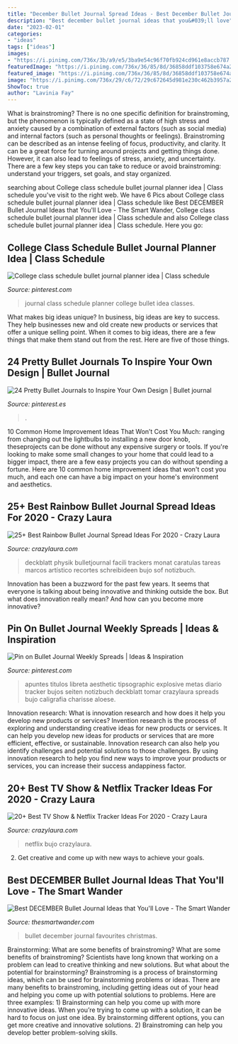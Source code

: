 ```yaml
---
title: "December Bullet Journal Spread Ideas - Best December Bullet Journal Ideas That You&#039;ll Love"
description: "Best december bullet journal ideas that you&#039;ll love"
date: "2023-02-01"
categories:
- "ideas"
tags: ["ideas"]
images:
- "https://i.pinimg.com/736x/3b/a9/e5/3ba9e54c96f70fb924cd961e8accb787.jpg"
featuredImage: "https://i.pinimg.com/736x/36/85/8d/36858ddf103758e674a2d0cd78e95e16.jpg"
featured_image: "https://i.pinimg.com/736x/36/85/8d/36858ddf103758e674a2d0cd78e95e16.jpg"
image: "https://i.pinimg.com/736x/29/c6/72/29c672645d981e230c462b3957a2b331.jpg"
ShowToc: true
author: "Lavinia Fay"
---
```



What is brainstroming?
There is no one specific definition for brainstroming, but the phenomenon is typically defined as a state of high stress and anxiety caused by a combination of external factors (such as social media) and internal factors (such as personal thoughts or feelings). Brainstroming can be described as an intense feeling of focus, productivity, and clarity. It can be a great force for turning around projects and getting things done. However, it can also lead to feelings of stress, anxiety, and uncertainty. There are a few key steps you can take to reduce or avoid brainstroming: understand your triggers, set goals, and stay organized.

	

		
searching about College class schedule bullet journal planner idea | Class schedule you've visit to the right web. We have 6 Pics about College class schedule bullet journal planner idea | Class schedule like Best DECEMBER Bullet Journal Ideas that You&#039;ll Love - The Smart Wander, College class schedule bullet journal planner idea | Class schedule and also College class schedule bullet journal planner idea | Class schedule. Here you go:
		
    
## College Class Schedule Bullet Journal Planner Idea | Class Schedule

<img loading=lazy src="https://i.pinimg.com/736x/29/c6/72/29c672645d981e230c462b3957a2b331.jpg" onerror="this.onerror=null;this.src='https://tse3.mm.bing.net/th?id=OIP.zXXdl-qvTjJZu__cZlcmQAHaNK&amp;pid=15.1';" alt="College class schedule bullet journal planner idea | Class schedule">

_Source: pinterest.com_

>journal class schedule planner college bullet idea classes. 

	

What makes big ideas unique?
In business, big ideas are key to success. They help businesses new and old create new products or services that offer a unique selling point. When it comes to big ideas, there are a few things that make them stand out from the rest. Here are five of those things.

    
## 24 Pretty Bullet Journals To Inspire Your Own Design | Bullet Journal

<img loading=lazy src="https://i.pinimg.com/736x/36/85/8d/36858ddf103758e674a2d0cd78e95e16.jpg" onerror="this.onerror=null;this.src='https://tse4.mm.bing.net/th?id=OIP.EU7zYP9jNYWEpNdKUWd-5wHaLH&amp;pid=15.1';" alt="24 Pretty Bullet Journals to Inspire Your Own Design | Bullet journal">

_Source: pinterest.es_

>. 

	

10 Common Home Improvement Ideas That Won’t Cost You Much: ranging from changing out the lightbulbs to installing a new door knob, theseprojects can be done without any expensive surgery or tools.
If you're looking to make some small changes to your home that could lead to a bigger impact, there are a few easy projects you can do without spending a fortune. Here are 10 common home improvement ideas that won't cost you much, and each one can have a big impact on your home's environment and aesthetics.

    
## 25+ Best Rainbow Bullet Journal Spread Ideas For 2020 - Crazy Laura

<img loading=lazy src="https://p7t2r7c4.stackpathcdn.com/wp-content/uploads/2020/03/rainbow-themed-cover-page.jpg" onerror="this.onerror=null;this.src='https://tse3.mm.bing.net/th?id=OIP.HNOQOzrMnerxp7rJ2-dWegHaLH&amp;pid=15.1';" alt="25+ Best Rainbow Bullet Journal Spread Ideas For 2020 - Crazy Laura">

_Source: crazylaura.com_

>deckblatt physik bulletjournal facili trackers monat caratulas tareas marcos artístico recortes schreibideen bujo sof notizbuch. 

	

Innovation has been a buzzword for the past few years. It seems that everyone is talking about being innovative and thinking outside the box. But what does innovation really mean? And how can you become more innovative?

    
## Pin On Bullet Journal Weekly Spreads | Ideas &amp; Inspiration

<img loading=lazy src="https://i.pinimg.com/736x/3b/a9/e5/3ba9e54c96f70fb924cd961e8accb787.jpg" onerror="this.onerror=null;this.src='https://tse4.mm.bing.net/th?id=OIP.7UDPtgyNfHv-6Xtj-6BO-QHaLH&amp;pid=15.1';" alt="Pin on Bullet Journal Weekly Spreads | Ideas &amp; Inspiration">

_Source: pinterest.com_

>apuntes titulos libreta aesthetic tipsographic explosive metas diario tracker bujos seiten notizbuch deckblatt tomar crazylaura spreads bujo caligrafia charisse aloese. 

	

Innovation research: What is innovation research and how does it help you develop new products or services?
Invention research is the process of exploring and understanding creative ideas for new products or services. It can help you develop new ideas for products or services that are more efficient, effective, or sustainable. Innovation research can also help you identify challenges and potential solutions to those challenges. By using innovation research to help you find new ways to improve your products or services, you can increase their success andappiness factor.

    
## 20+ Best TV Show &amp; Netflix Tracker Ideas For 2020 - Crazy Laura

<img loading=lazy src="https://p7t2r7c4.stackpathcdn.com/wp-content/uploads/2019/10/bujo-netflix-page.jpg" onerror="this.onerror=null;this.src='https://tse2.mm.bing.net/th?id=OIP.5xjppGEn9A4qgVKSm7WR7AHaLH&amp;pid=15.1';" alt="20+ Best TV Show &amp; Netflix Tracker Ideas For 2020 - Crazy Laura">

_Source: crazylaura.com_

>netflix bujo crazylaura. 

	

2. Get creative and come up with new ways to achieve your goals.

    
## Best DECEMBER Bullet Journal Ideas That You&#039;ll Love - The Smart Wander

<img loading=lazy src="https://thesmartwander.com/wp-content/uploads/2020/10/december-bullet-journal-24-1024x1024.jpg" onerror="this.onerror=null;this.src='https://tse1.mm.bing.net/th?id=OIP.uoBdZZNGyDD1INOE7XoFnQHaHa&amp;pid=15.1';" alt="Best DECEMBER Bullet Journal Ideas that You&#039;ll Love - The Smart Wander">

_Source: thesmartwander.com_

>bullet december journal favourites christmas. 

	

Brainstorming: What are some benefits of brainstroming?
What are some benefits of brainstroming? Scientists have long known that working on a problem can lead to creative thinking and new solutions. But what about the potential for brainstorming? Brainstroming is a process of brainstorming ideas, which can be used for brainstorming problems or ideas. There are many benefits to brainstroming, including getting ideas out of your head and helping you come up with potential solutions to problems. Here are three examples: 1) Brainstorming can help you come up with more innovative ideas. When you’re trying to come up with a solution, it can be hard to focus on just one idea. By brainstorming different options, you can get more creative and innovative solutions. 2) Brainstroming can help you develop better problem-solving skills.

